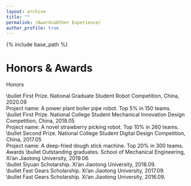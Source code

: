 ```yaml
---
layout: archive
title: ""
permalink: /Awards&Other Experience/
author_profile: true
---
```

{% include base_path %}

Honors & Awards
======

Honors

\bullet First Prize. National Graduate Student Robot Competition, China, 2020.09     
                     Project name: A power plant boiler pipe robot. Top 5% in 150 teams.    
\bullet First Prize. National College Student Mechanical Innovation Design Competition, China, 2018.05    
                     Project name: A novel strawberry picking robot. Top 10% in 260 teams.   
\bullet Second Prize. National College Student Digital Design Competition, China, 2017.05   
                     Project name: A deep-fried dough stick machine. Top 20% in 300 teams.   
Awards
\bullet Outstanding graduates. School of Mechanical Engineering, Xi’an Jiaotong University, 2019.06.    
\bullet Siyuan Scholarship. Xi’an Jiaotong University, 2018.09.     
\bullet Fast Gears Scholarship. Xi’an Jiaotong University, 2017.09.     
\bullet Fast Gears Scholarship. Xi’an Jiaotong University, 2016.09.     

